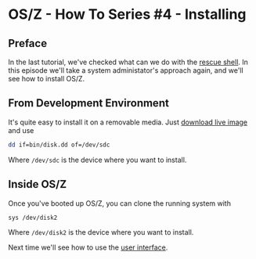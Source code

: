 OS/Z - How To Series #4 - Installing
====================================

Preface
-------

In the last tutorial, we've checked what can we do with the [rescue shell](https://github.com/bztsrc/osz/blob/master/docs/howto3-rescueshell.md).
In this episode we'll take a system administator's approach again, and we'll see how to install OS/Z.

From Development Environment
----------------------------

It's quite easy to install it on a removable media. Just [download live image](https://github.com/bztsrc/osz/blob/master/bin/disk.dd?raw=true) and use

```sh
dd if=bin/disk.dd of=/dev/sdc
```

Where `/dev/sdc` is the device where you want to install.

Inside OS/Z
-----------

Once you've booted up OS/Z, you can clone the running system with

```sh
sys /dev/disk2
```

Where `/dev/disk2` is the device where you want to install.

Next time we'll see how to use the [user interface](https://github.com/bztsrc/osz/blob/master/docs/howto5-interface.md).
